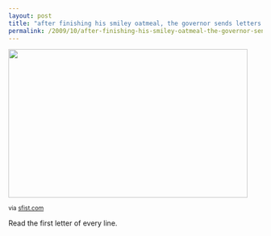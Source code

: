 ```yaml
---
layout: post
title: "after finishing his smiley oatmeal, the governor sends letters like this."
permalink: /2009/10/after-finishing-his-smiley-oatmeal-the-governor-sends-letters-like-this.html
---
```


<img height="295" src="https://sfist.com/attachments/SFist_Brock/1027arnold.jpg" width="474" />

<p><small>via <a href="http://sfist.com/2009/10/27/gov_arnold_to_tom_ammiano_sf_fuk_yo.php">sfist.com</a></small></p>

<p>Read the first letter of every line.</p>


